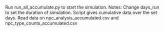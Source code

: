 Run run_all_accumulate.py to start the simulation.
Notes:
Change days_run to set the duration of simulation.
Script gives cumulative data over the set days.
Read data on npc_analysis_accumulated.csv and npc_type_counts_accumulated.csv
